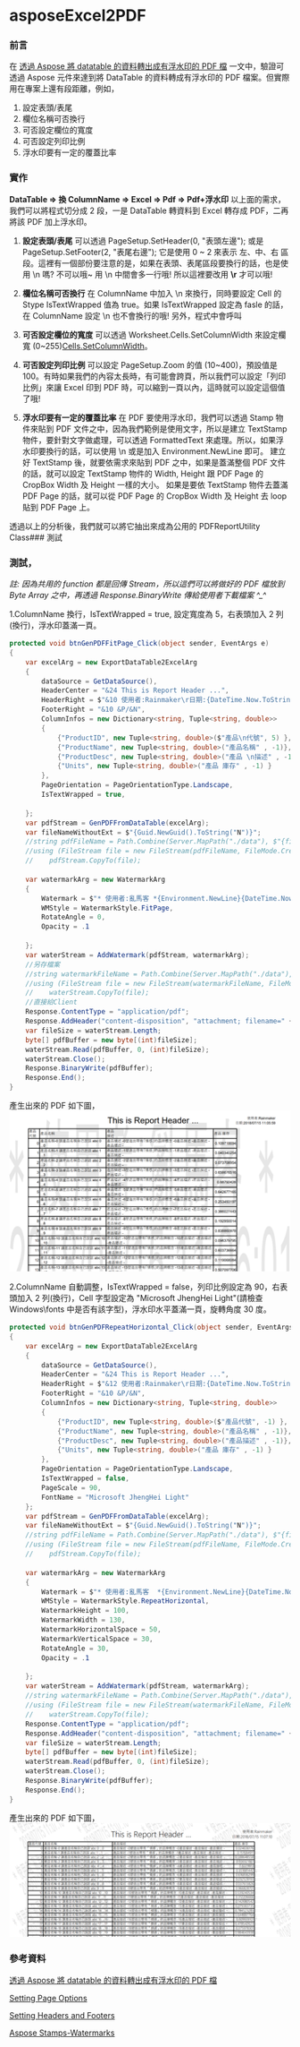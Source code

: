 # asposeExcel2PDF

### 前言

在 [透過 Aspose 將 datatable 的資料轉出成有浮水印的 PDF 檔](https://rainmakerho.github.io/2018/07/03/2018022/) 一文中，驗證可透過 Aspose 元件來達到將 DataTable 的資料轉成有浮水印的 PDF 檔案。但實際用在專案上還有段距離，例如，

1.  設定表頭/表尾
2.  欄位名稱可否換行
3.  可否設定欄位的寬度
4.  可否設定列印比例
5.  浮水印要有一定的覆蓋比率

### 實作

**DataTable => 換 ColumnName => Excel => Pdf => Pdf+浮水印**
以上面的需求，我們可以將程式切分成 2 段，一是 DataTable 轉資料到 Excel 轉存成 PDF，二再將該 PDF 加上浮水印。

1.  **設定表頭/表尾**
    可以透過 PageSetup.SetHeader(0, "表頭左邊"); 或是 PageSetup.SetFooter(2, "表尾右邊"); 它是使用 0 ~ 2 來表示 左、中、右 區段。這裡有一個部份要注意的是，如果在表頭、表尾區段要換行的話，也是使用 \n 嗎? 不可以哦~ 用 \n 中間會多一行哦! 所以這裡要改用 **\r** 才可以哦!

2.  **欄位名稱可否換行**
    在 ColumnName 中加入 \n 來換行，同時要設定 Cell 的 Stype IsTextWrapped 值為 true。如果 IsTextWrapped 設定為 fasle 的話，在 ColumnName 設定 \n 也不會換行的哦! 另外，程式中會呼叫

3.  **可否設定欄位的寬度**
    可以透過 Worksheet.Cells.SetColumnWidth 來設定欄寬 (0~255)[Cells.SetColumnWidth](https://apireference.aspose.com/net/cells/aspose.cells/cells/methods/setcolumnwidth)。

4.  **可否設定列印比例**
    可以設定 PageSetup.Zoom 的值 (10~400)，預設值是 100。有時如果我們的內容太長時，有可能會跨頁，所以我們可以設定「列印比例」來讓 Excel 印到 PDF 時，可以縮到一頁以內，這時就可以設定這個值了哦!

5.  **浮水印要有一定的覆蓋比率**
    在 PDF 要使用浮水印，我們可以透過 Stamp 物件來貼到 PDF 文件之中，因為我們範例是使用文字，所以是建立 TextStamp 物件，要針對文字做處理，可以透過 FormattedText 來處理。所以，如果浮水印要換行的話，可以使用 \n 或是加入 Environment.NewLine 即可。
    建立好 TextStamp 後，就要依需求來貼到 PDF 之中，如果是蓋滿整個 PDF 文件的話，就可以設定 TextStamp 物件的 Width, Height 跟 PDF Page 的 CropBox Width 及 Height 一樣的大小。
    如果是要依 TextStamp 物件去蓋滿 PDF Page 的話，就可以從 PDF Page 的 CropBox Width 及 Height 去 loop 貼到 PDF Page 上。

透過以上的分析後，我們就可以將它抽出來成為公用的 PDFReportUtility Class### 測試

### 測試，

_註: 因為共用的 function 都是回傳 Stream，所以這們可以將做好的 PDF 檔放到 Byte Array 之中，再透過 Response.BinaryWrite 傳給使用者下載檔案 ^\_^_

1.ColumnName 換行，IsTextWrapped = true, 設定寬度為 5，右表頭加入 2 列(換行)，浮水印蓋滿一頁。

```csharp
protected void btnGenPDFFitPage_Click(object sender, EventArgs e)
{
	var excelArg = new ExportDataTable2ExcelArg
	{
		dataSource = GetDataSource(),
		HeaderCenter = "&24 This is Report Header ...",
		HeaderRight = $"&10 使用者:Rainmaker\r日期:{DateTime.Now.ToString("yyyy/MM/dd HH:mm:ss")}",
		FooterRight = "&10 &P/&N",
		ColumnInfos = new Dictionary<string, Tuple<string, double>>
		{
			{"ProductID", new Tuple<string, double>($"產品\n代號", 5) },
			{"ProductName", new Tuple<string, double>("產品名稱" , -1)},
			{"ProductDesc", new Tuple<string, double>("產品 \n描述" , -1)},
			{"Units", new Tuple<string, double>("產品 庫存" , -1) }
		},
		PageOrientation = PageOrientationType.Landscape,
		IsTextWrapped = true,

	};
	var pdfStream = GenPDFFromDataTable(excelArg);
	var fileNameWithoutExt = $"{Guid.NewGuid().ToString("N")}";
	//string pdfFileName = Path.Combine(Server.MapPath("./data"), $"{fileNameWithoutExt}_temp.pdf");
	//using (FileStream file = new FileStream(pdfFileName, FileMode.Create, System.IO.FileAccess.Write))
	//    pdfStream.CopyTo(file);

	var watermarkArg = new WatermarkArg
	{
		Watermark = $"* 使用者:亂馬客 *{Environment.NewLine}{DateTime.Now.ToString("yyyy/MM/dd HH:mm:ss")}",
		WMStyle = WatermarkStyle.FitPage,
		RotateAngle = 0,
		Opacity = .1

	};
	var waterStream = AddWatermark(pdfStream, watermarkArg);
	//另存檔案
	//string watermarkFileName = Path.Combine(Server.MapPath("./data"), $"{fileNameWithoutExt}.pdf");
	//using (FileStream file = new FileStream(watermarkFileName, FileMode.Create, System.IO.FileAccess.Write))
	//    waterStream.CopyTo(file);
	//直接給Client
	Response.ContentType = "application/pdf";
	Response.AddHeader("content-disposition", "attachment; filename=" + $"{fileNameWithoutExt}.pdf");
	var fileSize = waterStream.Length;
	byte[] pdfBuffer = new byte[(int)fileSize];
	waterStream.Read(pdfBuffer, 0, (int)fileSize);
	waterStream.Close();
	Response.BinaryWrite(pdfBuffer);
	Response.End();
}
```

產生出來的 PDF 如下圖，
![浮水印蓋滿一頁的PDF](https://github.com/rainmakerho/asposeExcel2PDF/blob/master/onePage.png)

2.ColumnName 自動調整，IsTextWrapped = false，列印比例設定為 90，右表頭加入 2 列(換行)，Cell 字型設定為 "Microsoft JhengHei Light"(請檢查 Windows\fonts 中是否有該字型)，浮水印水平蓋滿一頁，旋轉角度 30 度。

```csharp
protected void btnGenPDFRepeatHorizontal_Click(object sender, EventArgs e)
{
	var excelArg = new ExportDataTable2ExcelArg
	{
		dataSource = GetDataSource(),
		HeaderCenter = "&24 This is Report Header ...",
		HeaderRight = $"&12 使用者:Rainmaker\r日期:{DateTime.Now.ToString("yyyy/MM/dd HH:mm:ss")}",
		FooterRight = "&10 &P/&N",
		ColumnInfos = new Dictionary<string, Tuple<string, double>>
		{
			{"ProductID", new Tuple<string, double>($"產品代號", -1) },
			{"ProductName", new Tuple<string, double>("產品名稱" , -1)},
			{"ProductDesc", new Tuple<string, double>("產品描述" , -1)},
			{"Units", new Tuple<string, double>("產品 庫存" , -1) }
		},
		PageOrientation = PageOrientationType.Landscape,
		IsTextWrapped = false,
		PageScale = 90,
		FontName = "Microsoft JhengHei Light"
	};
	var pdfStream = GenPDFFromDataTable(excelArg);
	var fileNameWithoutExt = $"{Guid.NewGuid().ToString("N")}";
	//string pdfFileName = Path.Combine(Server.MapPath("./data"), $"{fileNameWithoutExt}_temp.pdf");
	//using (FileStream file = new FileStream(pdfFileName, FileMode.Create, System.IO.FileAccess.Write))
	//    pdfStream.CopyTo(file);

	var watermarkArg = new WatermarkArg
	{
		Watermark = $"* 使用者:亂馬客  *{Environment.NewLine}{DateTime.Now.ToString("yyyy/MM/dd HH:mm:ss")}",
		WMStyle = WatermarkStyle.RepeatHorizontal,
		WatermarkHeight = 100,
		WatermarkWidth = 130,
		WatermarkHorizontalSpace = 50,
		WatermarkVerticalSpace = 30,
		RotateAngle = 30,
		Opacity = .1

	};
	var waterStream = AddWatermark(pdfStream, watermarkArg);
	//string watermarkFileName = Path.Combine(Server.MapPath("./data"), $"{fileNameWithoutExt}.pdf");
	//using (FileStream file = new FileStream(watermarkFileName, FileMode.Create, System.IO.FileAccess.Write))
	//    waterStream.CopyTo(file);
	Response.ContentType = "application/pdf";
	Response.AddHeader("content-disposition", "attachment; filename=" + $"{fileNameWithoutExt}.pdf");
	var fileSize = waterStream.Length;
	byte[] pdfBuffer = new byte[(int)fileSize];
	waterStream.Read(pdfBuffer, 0, (int)fileSize);
	waterStream.Close();
	Response.BinaryWrite(pdfBuffer);
	Response.End();
}
```

產生出來的 PDF 如下圖，
![浮水印水平蓋滿一頁的PDF](https://github.com/rainmakerho/asposeExcel2PDF/blob/master/repeatPage.png)

### 參考資料

[透過 Aspose 將 datatable 的資料轉出成有浮水印的 PDF 檔](https://rainmakerho.github.io/2018/07/03/2018022/)

[Setting Page Options](https://docs.aspose.com/display/cellsnet/Setting+Page+Options)

[Setting Headers and Footers](https://docs.aspose.com/display/cellsnet/Setting+Headers+and+Footers)

[Aspose Stamps-Watermarks](https://github.com/aspose-pdf/Aspose.PDF-for-.NET/tree/master/Examples/CSharp/AsposePDF/Stamps-Watermarks)

